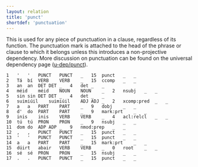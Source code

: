 ```yaml
---
layout: relation
title: 'punct'
shortdef: 'punctuation'
---
```



This is used for any piece of punctuation in a clause, regardless of its function. The punctuation mark is attached to the head of the phrase or clause to which it belongs unless this introduces a non-projective dependency. More discussion on punctuation can be found on the universal dependency page ([u-dep/punct]()).

~~~ conllx
1	'	'	PUNCT	PUNCT	_	15	punct	_	_
2	Tá	bí	VERB	VERB	_	15	ccomp	_	_
3	an	an	DET	DET	_	4	det	_	_
4	méid	méid	NOUN	NOUN	_	2	nsubj	_	_
5	sin	sin	DET	DET	_	4	det	_	_
6	suimiúil	suimiúil	ADJ	ADJ	_	2	xcomp:pred	_	_
7	a	a	PART	PART	_	9	dobj	_	_
8	d'	do	PART	PART	_	9	mark:prt	_	_
9	inis	inis	VERB	VERB	_	4	acl:relcl	_	_
10	tú	tú	PRON	PRON	_	9	nsubj	_	_
11	dom	do	ADP	ADP	_	9	nmod:prep	_	_
12	,	,	PUNCT	PUNCT	_	15	punct	_	_
13	'	'	PUNCT	PUNCT	_	15	punct	_	_
14	a	a	PART	PART	_	15	mark:prt	_	_
15	dúirt	abair	VERB	VERB	_	0	root	_	_
16	sé	sé	PRON	PRON	_	15	nsubj	_	_
17	.	.	PUNCT	PUNCT	_	15	punct	_	_
~~~
